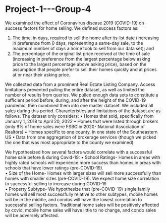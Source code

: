 # Project-1---Group-4

We examined the effect of Coronavirus disease 2019 (COVID-19) on success factors for home selling.  We defined success factors as:

1) The time, in days, required to sell the home after its list date (increasing in preference from 0 days, representing a same-day sale, to the maximum number of days a home took to sell from our data set); and
2) The percentage of the original list price received at the time of sale (increasing in preference from the largest percentage below asking price to
the largest percentage above asking price), based on the assumption that people prefer to sell their homes quickly and at prices at or near their asking price.

We collected data from a prominent Real Estate Listing Company.  Access limitations prevented pulling the entire dataset, as well as limited the number of results from queries.  We pulled enough data sets to constitute a sufficient period before, during, and after the height of the COVID-19 pandemic, then combined them into one master dataset.  We included all sales during this period.  Characteristics and limitations of the dataset are as follows.  The dataset only considers:
•	Homes that sold, specifically from January 1, 2018 to April 20, 2022
•	Homes that were listed through brokers (only 8% of home sales were FSBO in 2020- National Association of Realtors)
•	Homes specific to one county, in one state of the Southeastern US
•	Data from one aggregation of brokerage services (though we picked the one that was most appropriate to the county we examined) 

We hypothesized how several factors would correlate with a successful home sale before & during Covid-19:
•	School Ratings- Homes in areas with highly rated schools will experience more success than homes in areas with schools that have lower ratings (pre-COVID-19).  
•	Size of the Home- Homes with larger sizes will sell more successfully than homes with smaller sizes (pre-COVID-19).  We expect home size correlation to successful selling to increase during COVID-19    
•	Property Subtype- We hypothesize that (pre-COVID-19) single family homes will sell most successfully relative to other subtypes, mobile homes will be in the middle, and condos will have the lowest correlation to successful selling factors.  Traditional home sales will be positively affected by covid, mobile home sales will have little to no change, and condo sales will be adversely affected.
